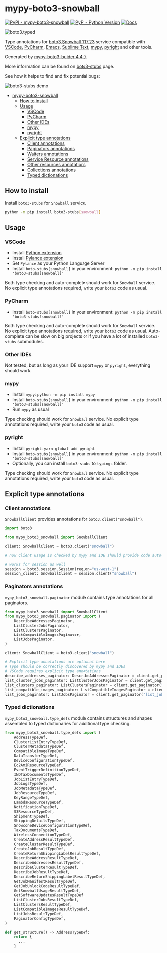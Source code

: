 # mypy-boto3-snowball

[![PyPI - mypy-boto3-snowball](https://img.shields.io/pypi/v/mypy-boto3-snowball.svg?color=blue)](https://pypi.org/project/mypy-boto3-snowball)
[![PyPI - Python Version](https://img.shields.io/pypi/pyversions/mypy-boto3-snowball.svg?color=blue)](https://pypi.org/project/mypy-boto3-snowball)
[![Docs](https://img.shields.io/readthedocs/mypy-boto3-builder.svg?color=blue)](https://mypy-boto3-builder.readthedocs.io/)

![boto3.typed](https://github.com/vemel/mypy_boto3_builder/raw/master/logo.png)

Type annotations for
[boto3.Snowball 1.17.23](https://boto3.amazonaws.com/v1/documentation/api/1.17.23/reference/services/snowball.html#Snowball) service
compatible with
[VSCode](https://code.visualstudio.com/),
[PyCharm](https://www.jetbrains.com/pycharm/),
[Emacs](https://www.gnu.org/software/emacs/),
[Sublime Text](https://www.sublimetext.com/),
[mypy](https://github.com/python/mypy),
[pyright](https://github.com/microsoft/pyright)
and other tools.

Generated by [mypy-boto3-buider 4.4.0](https://github.com/vemel/mypy_boto3_builder).

More information can be found on [boto3-stubs](https://pypi.org/project/boto3-stubs/) page.

See how it helps to find and fix potential bugs:

![boto3-stubs demo](https://github.com/vemel/mypy_boto3_builder/raw/master/demo.gif)

- [mypy-boto3-snowball](#mypy-boto3-snowball)
  - [How to install](#how-to-install)
  - [Usage](#usage)
    - [VSCode](#vscode)
    - [PyCharm](#pycharm)
    - [Other IDEs](#other-ides)
    - [mypy](#mypy)
    - [pyright](#pyright)
  - [Explicit type annotations](#explicit-type-annotations)
    - [Client annotations](#client-annotations)
    - [Paginators annotations](#paginators-annotations)
    - [Waiters annotations](#waiters-annotations)
    - [Service Resource annotations](#service-resource-annotations)
    - [Other resources annotations](#other-resources-annotations)
    - [Collections annotations](#collections-annotations)
    - [Typed dictionations](#typed-dictionations)

## How to install

Install `boto3-stubs` for `Snowball` service.

```bash
python -m pip install boto3-stubs[snowball]
```

## Usage

### VSCode

- Install [Python extension](https://marketplace.visualstudio.com/items?itemName=ms-python.python)
- Install [Pylance extension](https://marketplace.visualstudio.com/items?itemName=ms-python.vscode-pylance)
- Set `Pylance` as your Python Language Server
- Install `boto-stubs[snowball]` in your environment: `python -m pip install 'boto3-stubs[snowball]'`

Both type checking and auto-complete should work for `Snowball` service.
No explicit type annotations required, write your `boto3` code as usual.

### PyCharm

- Install `boto-stubs[snowball]` in your environment: `python -m pip install 'boto3-stubs[snowball]'`

Both type checking and auto-complete should work for `Snowball` service.
No explicit type annotations required, write your `boto3` code as usual.
Auto-complete can be slow on big projects or if you have a lot of installed `boto3-stubs` submodules.

### Other IDEs

Not tested, but as long as your IDE support `mypy` or `pyright`, everything should work.

### mypy

- Install `mypy`: `python -m pip install mypy`
- Install `boto-stubs[snowball]` in your environment: `python -m pip install 'boto3-stubs[snowball]'`
- Run `mypy` as usual

Type checking should work for `Snowball` service.
No explicit type annotations required, write your `boto3` code as usual.

### pyright

- Install `pyright`: `yarn global add pyright`
- Install `boto-stubs[snowball]` in your environment: `python -m pip install 'boto3-stubs[snowball]'`
- Optionally, you can install `boto3-stubs` to `typings` folder.

Type checking should work for `Snowball` service.
No explicit type annotations required, write your `boto3` code as usual.

## Explicit type annotations

### Client annotations

`SnowballClient` provides annotations for `boto3.client("snowball")`.

```python
import boto3

from mypy_boto3_snowball import SnowballClient

client: SnowballClient = boto3.client("snowball")

# now client usage is checked by mypy and IDE should provide code auto-complete

# works for session as well
session = boto3.session.Session(region="us-west-1")
session_client: SnowballClient = session.client("snowball")
```

### Paginators annotations

`mypy_boto3_snowball.paginator` module contains type annotations for all paginators.

```python
from mypy_boto3_snowball import SnowballClient
from mypy_boto3_snowball.paginator import (
    DescribeAddressesPaginator,
    ListClusterJobsPaginator,
    ListClustersPaginator,
    ListCompatibleImagesPaginator,
    ListJobsPaginator,
)

client: SnowballClient = boto3.client("snowball")

# Explicit type annotations are optional here
# Type should be correctly discovered by mypy and IDEs
# VSCode requires explicit type annotations
describe_addresses_paginator: DescribeAddressesPaginator = client.get_paginator("describe_addresses")
list_cluster_jobs_paginator: ListClusterJobsPaginator = client.get_paginator("list_cluster_jobs")
list_clusters_paginator: ListClustersPaginator = client.get_paginator("list_clusters")
list_compatible_images_paginator: ListCompatibleImagesPaginator = client.get_paginator("list_compatible_images")
list_jobs_paginator: ListJobsPaginator = client.get_paginator("list_jobs")
```







### Typed dictionations

`mypy_boto3_snowball.type_defs` module contains structures and shapes assembled
to typed dictionaries for additional type checking.

```python
from mypy_boto3_snowball.type_defs import (
    AddressTypeDef,
    ClusterListEntryTypeDef,
    ClusterMetadataTypeDef,
    CompatibleImageTypeDef,
    DataTransferTypeDef,
    DeviceConfigurationTypeDef,
    Ec2AmiResourceTypeDef,
    EventTriggerDefinitionTypeDef,
    INDTaxDocumentsTypeDef,
    JobListEntryTypeDef,
    JobLogsTypeDef,
    JobMetadataTypeDef,
    JobResourceTypeDef,
    KeyRangeTypeDef,
    LambdaResourceTypeDef,
    NotificationTypeDef,
    S3ResourceTypeDef,
    ShipmentTypeDef,
    ShippingDetailsTypeDef,
    SnowconeDeviceConfigurationTypeDef,
    TaxDocumentsTypeDef,
    WirelessConnectionTypeDef,
    CreateAddressResultTypeDef,
    CreateClusterResultTypeDef,
    CreateJobResultTypeDef,
    CreateReturnShippingLabelResultTypeDef,
    DescribeAddressResultTypeDef,
    DescribeAddressesResultTypeDef,
    DescribeClusterResultTypeDef,
    DescribeJobResultTypeDef,
    DescribeReturnShippingLabelResultTypeDef,
    GetJobManifestResultTypeDef,
    GetJobUnlockCodeResultTypeDef,
    GetSnowballUsageResultTypeDef,
    GetSoftwareUpdatesResultTypeDef,
    ListClusterJobsResultTypeDef,
    ListClustersResultTypeDef,
    ListCompatibleImagesResultTypeDef,
    ListJobsResultTypeDef,
    PaginatorConfigTypeDef,
)

def get_structure() -> AddressTypeDef:
    return {
      ...
    }
```
